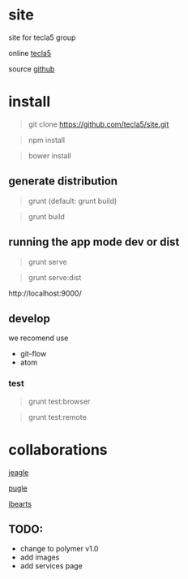 # site

site for tecla5 group

online
[tecla5](http://www.tecla5.com)

source
[github](https://github.com/tecla5/site)


# install
> git clone https://github.com/tecla5/site.git

> npm install

> bower install



## generate distribution
> grunt (default: grunt build)

> grunt build

## running the app mode dev or dist
> grunt serve

> grunt serve:dist

http://localhost:9000/




## develop
we recomend use
- git-flow
- atom

### test

> grunt test:browser

> grunt test:remote



# collaborations
[jeagle](http://mu.jeagle.es/groupjs/)

[pugle](http://pugle.net/)

[ibearts](http://ibearts.com/)


## TODO:

- change to polymer v1.0
- add images
- add services page
